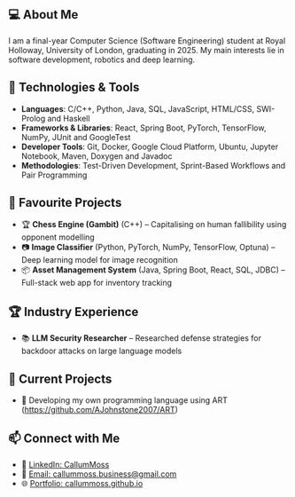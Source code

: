 ## 💻 About Me
I am a final-year Computer Science (Software Engineering) student at Royal Holloway, University of London, graduating in 2025. My main interests lie in software development, robotics and deep learning.

## 🔧 Technologies & Tools
- **Languages**: C/C++, Python, Java, SQL, JavaScript, HTML/CSS, SWI-Prolog and Haskell
- **Frameworks & Libraries**: React, Spring Boot, PyTorch, TensorFlow, NumPy, JUnit and GoogleTest
- **Developer Tools**: Git, Docker, Google Cloud Platform, Ubuntu, Jupyter Notebook, Maven, Doxygen and Javadoc
- **Methodologies**: Test-Driven Development, Sprint-Based Workflows and Pair Programming

## 🚀 Favourite Projects
- 🏆 **Chess Engine (Gambit)** (C++) – Capitalising on human fallibility using opponent modelling
- 📷 **Image Classifier** (Python, PyTorch, NumPy, TensorFlow, Optuna) – Deep learning model for image recognition
- 📦 **Asset Management System** (Java, Spring Boot, React, SQL, JDBC) – Full-stack web app for inventory tracking

## 🏆 Industry Experience
- 📚 **LLM Security Researcher** – Researched defense strategies for backdoor attacks on large language models

## 🔭 Current Projects
-  📜 Developing my own programming language using ART (https://github.com/AJohnstone2007/ART)

## 📫 Connect with Me
- 💼 [LinkedIn: CallumMoss](www.linkedin.com/in/callum-moss)
- 📧 [Email: callummoss.business@gmail.com](mailto:callummoss.business@gmail.com)
- 🌐 [Portfolio: callummoss.github.io](https://callummoss.github.io)

